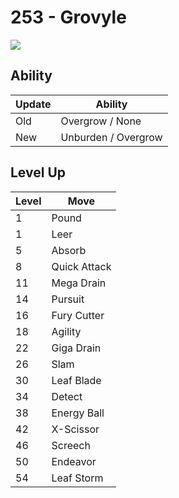 # 253 - Grovyle
![][253]

## Ability

Update | Ability
---    | ---
Old    | Overgrow / None
New    | Unburden / Overgrow

## Level Up

Level | Move
---   | ---
  1   | Pound
  1   | Leer
  5   | Absorb
  8   | Quick Attack
 11   | Mega Drain
 14   | Pursuit
 16   | Fury Cutter
 18   | Agility
 22   | Giga Drain
 26   | Slam
 30   | Leaf Blade
 34   | Detect
 38   | Energy Ball
 42   | X-Scissor
 46   | Screech
 50   | Endeavor
 54   | Leaf Storm

[253]: ../img/pokemon/253.png
